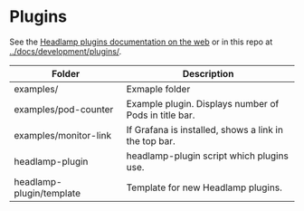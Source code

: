 # Plugins

See the [Headlamp plugins documentation on the web](
https://kinvolk.io/docs/headlamp/latest/development/plugins/) 
or in this repo at 
[../docs/development/plugins/](../docs/development/plugins/).


Folder                   | Description
------                   | -----------
examples/                | Exmaple folder
examples/pod-counter     | Example plugin. Displays number of Pods in title bar.
examples/monitor-link    | If Grafana is installed, shows a link in the top bar.
headlamp-plugin          | headlamp-plugin script which plugins use.
headlamp-plugin/template | Template for new Headlamp plugins.
